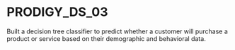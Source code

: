 # PRODIGY_DS_03
Built a decision tree classifier to predict whether a customer will purchase a product or service based on their demographic and behavioral data.
